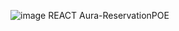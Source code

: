 ![image](https://github.com/artursuvor/Aura-ReservationPOE/assets/90841963/52d686c2-a514-4dec-acac-c4be861dd0df)
REACT Aura-ReservationPOE
